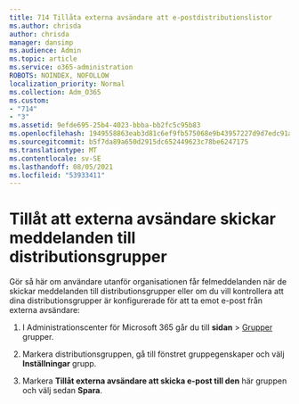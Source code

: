 ```yaml
---
title: 714 Tillåta externa avsändare att e-postdistributionslistor
ms.author: chrisda
author: chrisda
manager: dansimp
ms.audience: Admin
ms.topic: article
ms.service: o365-administration
ROBOTS: NOINDEX, NOFOLLOW
localization_priority: Normal
ms.collection: Adm_O365
ms.custom:
- "714"
- "3"
ms.assetid: 9efde695-25b4-4023-bbba-bb2fc5c95b83
ms.openlocfilehash: 1949558863eab3d81c6ef9fb575068e9b43957227d9d7edc91af71bd93364574
ms.sourcegitcommit: b5f7da89a650d2915dc652449623c78be6247175
ms.translationtype: MT
ms.contentlocale: sv-SE
ms.lasthandoff: 08/05/2021
ms.locfileid: "53933411"
---
```

# <a name="allow-external-senders-to-send-messages-to-distribution-groups"></a>Tillåt att externa avsändare skickar meddelanden till distributionsgrupper

Gör så här om användare utanför organisationen får felmeddelanden när de skickar meddelanden till distributionsgrupper eller om du vill kontrollera att dina distributionsgrupper är konfigurerade för att ta emot e-post från externa avsändare:

1. I Administrationscenter för Microsoft 365 går du till **sidan**  >  [Grupper](https://portal.office.com/adminportal/home#/groups) grupper.  

2. Markera distributionsgruppen, gå till fönstret gruppegenskaper och välj **Inställningar** grupp.

3. Markera **Tillåt externa avsändare att skicka e-post till den** här gruppen och välj sedan **Spara**.
